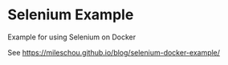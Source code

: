 # Selenium Example

Example for using Selenium on Docker

See https://mileschou.github.io/blog/selenium-docker-example/
